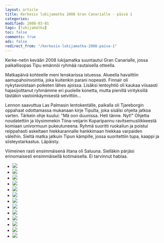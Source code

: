 ```yaml
--- 
layout: article 
title: Kerkesix lukijamatka 2008 Gran Canarialle - päivä 1 
categories: 
modified: 2008-03-01 
tags: [lukijamatka]
toc: false 
comments: true 
ads: false 
redirect_from: "/kerkesix-lukijamatka-2008-paiva-1" 
--- 
```


Kerke-netin kevään 2008 lukijamatka suuntautui Gran Canarialle, jossa
paikallisopas Tipu emännöi ryhmää rautaisella otteella.

Matkapäivä kohteelle meni lenskarissa istuessa. Alueella havaittiin
aamupahoinvointia, joka kuitenkin parani nopeasti. Finnair oli
nykytavoistaan poiketen lähes ajoissa. Lisäksi lentoyhtiö oli kaukaa
viisaasti hajasijoittanut ryhmämme eri puolelle konetta, mutta pienillä
virityksillä tästäkin vastoinkäymisestä selvittiin...

Lennon saavuttua Las Palmasin lentokentälle, paikalla oli Tjareborgin
oppahaat odottamassa mukanaan kirje Tipulta, joka sisälsi ohjeita jatkoa
varten. Tärkein ohje kuului: "Mä oon duunissa. Heti tänne. Nyt!" Ohjetta
noudatettiin ja löysimmekin Tiina-veijarin Kuparipannu
ravitsemusliikkeestä komiaan univormuun pukeutuneena. Ryhmä suoritti
ruokailun ja poistui reippahasti askeltaen hiekkarannalle hankkimaan
hiekkaa varpaiden väleihin. Sieltä matka jatkuin Tipun kämpille, jossa
suoritettiin tupa, kaappi ja siisteystarkastus. Läpäisty.

Viimeinen rasti ensimmäisenä iltana oli Saluuna. Sielläkin pärjäsi
erinomaisesti ensimmäisellä kotimaisella. Ei tarvinnut hablaa.

<div class="image-gallery">

-   [![](/Media/Default/ImageGalleries/kerkesix-lukijamatka-2008-paiva-1/Thumbnails/1.JPG)](/Media/Default/ImageGalleries/kerkesix-lukijamatka-2008-paiva-1/1.JPG)
-   [![](/Media/Default/ImageGalleries/kerkesix-lukijamatka-2008-paiva-1/Thumbnails/2.JPG)](/Media/Default/ImageGalleries/kerkesix-lukijamatka-2008-paiva-1/2.JPG)
-   [![](/Media/Default/ImageGalleries/kerkesix-lukijamatka-2008-paiva-1/Thumbnails/3.JPG)](/Media/Default/ImageGalleries/kerkesix-lukijamatka-2008-paiva-1/3.JPG)
-   [![](/Media/Default/ImageGalleries/kerkesix-lukijamatka-2008-paiva-1/Thumbnails/4.JPG)](/Media/Default/ImageGalleries/kerkesix-lukijamatka-2008-paiva-1/4.JPG)
-   [![](/Media/Default/ImageGalleries/kerkesix-lukijamatka-2008-paiva-1/Thumbnails/5.JPG)](/Media/Default/ImageGalleries/kerkesix-lukijamatka-2008-paiva-1/5.JPG)
-   [![](/Media/Default/ImageGalleries/kerkesix-lukijamatka-2008-paiva-1/Thumbnails/6.JPG)](/Media/Default/ImageGalleries/kerkesix-lukijamatka-2008-paiva-1/6.JPG)
-   [![](/Media/Default/ImageGalleries/kerkesix-lukijamatka-2008-paiva-1/Thumbnails/7.JPG)](/Media/Default/ImageGalleries/kerkesix-lukijamatka-2008-paiva-1/7.JPG)
-   [![](/Media/Default/ImageGalleries/kerkesix-lukijamatka-2008-paiva-1/Thumbnails/8.JPG)](/Media/Default/ImageGalleries/kerkesix-lukijamatka-2008-paiva-1/8.JPG)
-   [![](/Media/Default/ImageGalleries/kerkesix-lukijamatka-2008-paiva-1/Thumbnails/9.JPG)](/Media/Default/ImageGalleries/kerkesix-lukijamatka-2008-paiva-1/9.JPG)
-   [![](/Media/Default/ImageGalleries/kerkesix-lukijamatka-2008-paiva-1/Thumbnails/91.JPG)](/Media/Default/ImageGalleries/kerkesix-lukijamatka-2008-paiva-1/91.JPG)
-   [![](/Media/Default/ImageGalleries/kerkesix-lukijamatka-2008-paiva-1/Thumbnails/92.JPG)](/Media/Default/ImageGalleries/kerkesix-lukijamatka-2008-paiva-1/92.JPG)
-   [![](/Media/Default/ImageGalleries/kerkesix-lukijamatka-2008-paiva-1/Thumbnails/93.JPG)](/Media/Default/ImageGalleries/kerkesix-lukijamatka-2008-paiva-1/93.JPG)
-   [![](/Media/Default/ImageGalleries/kerkesix-lukijamatka-2008-paiva-1/Thumbnails/94.JPG)](/Media/Default/ImageGalleries/kerkesix-lukijamatka-2008-paiva-1/94.JPG)

</div>
